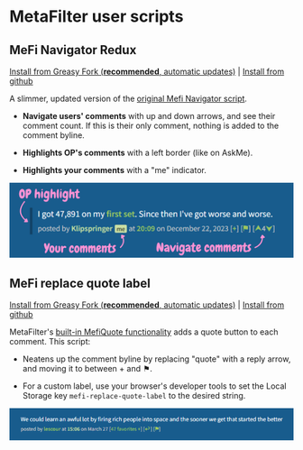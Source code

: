 # MetaFilter user scripts

## MeFi Navigator Redux

[Install from Greasy Fork (**recommended**, automatic updates)](https://greasyfork.org/en/scripts/531257-mefi-navigator-redux) | [Install from github](https://raw.githubusercontent.com/klipspringr/mefi-userscripts/main/mefi-navigator-redux.user.js)

A slimmer, updated version of the [original Mefi Navigator script](https://userscripts-mirror.org/scripts/show/3330).

- **Navigate users' comments** with up and down arrows, and see their comment count. If this is their only comment, nothing is added to the comment byline.

- **Highlights OP's comments** with a left border (like on AskMe).

- **Highlights your comments** with a "me" indicator.

![MeFi Navigator Redux](assets/mefi-navigator-redux.png)

## MeFi replace quote label

[Install from Greasy Fork (**recommended**, automatic updates)](https://greasyfork.org/en/scripts/531115-mefi-replace-quote-label) | [Install from github](https://raw.githubusercontent.com/klipspringr/mefi-userscripts/main/mefi-replace-quote-label.user.js)

MetaFilter's [built-in MefiQuote functionality](https://metatalk.metafilter.com/26605/Better-MetaFiltering-through-scripting) adds a quote button to each comment. This script:

- Neatens up the comment byline by replacing "quote" with a reply arrow, and moving it to between + and ⚑.

- For a custom label, use your browser's developer tools to set the Local Storage key `mefi-replace-quote-label` to the desired string.

![MeFi replace quote label example](assets/mefi-replace-quote-label.png)
